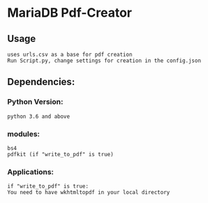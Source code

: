 # MariaDB Pdf-Creator

## Usage
    uses urls.csv as a base for pdf creation
    Run Script.py, change settings for creation in the config.json

## Dependencies:
### Python Version: 
    python 3.6 and above

### modules:
    bs4
    pdfkit (if "write_to_pdf" is true)

### Applications:
    if "write_to_pdf" is true:
    You need to have wkhtmltopdf in your local directory

##